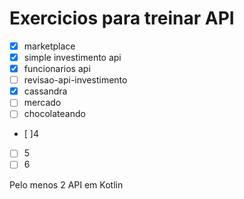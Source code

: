 # Exercicios para treinar API

- [X] marketplace
- [X] simple investimento api
- [X] funcionarios api
- [ ] revisao-api-investimento
- [X] cassandra
- [ ] mercado
- [ ] chocolateando
- [ ]4
- [ ] 5
- [ ] 6

Pelo menos 2 API em Kotlin
